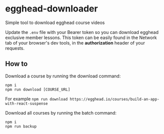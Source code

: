 # egghead-downloader
Simple tool to download egghead course videos


Update the `.env` file with your Bearer token so you can download egghead exclusive member lessons.
This token can be easily found in the Network tab of your browser's dev tools, in the **authorization** header of your requests.

## How to
Download a course by running the download command:
```
npm i
npm run download [COURSE_URL]
```

For example `npm run download https://egghead.io/courses/build-an-app-with-react-suspense`


Download all courses by running the batch command:
```
npm i
npm run backup
```